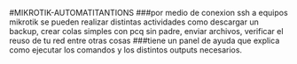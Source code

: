 #MIKROTIK-AUTOMATITANTIONS
###por medio de conexion ssh a equipos mikrotik se pueden realizar distintas actividades como descargar un backup, crear colas simples con pcq sin padre, enviar archivos, verificar el reuso de tu red entre otras cosas
###tiene un panel de ayuda que explica como ejecutar los comandos y los distintos outputs necesarios.
